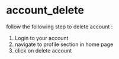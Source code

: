 # account_delete
follow the  following step to delete account :
1. Login to your account
2. navigate to profile section in home page
3. click on delete account 
